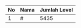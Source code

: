 | No | Nama            | Jumlah Level |
|----|-----------------|--------------|
| 1  | #    |    5435        |
